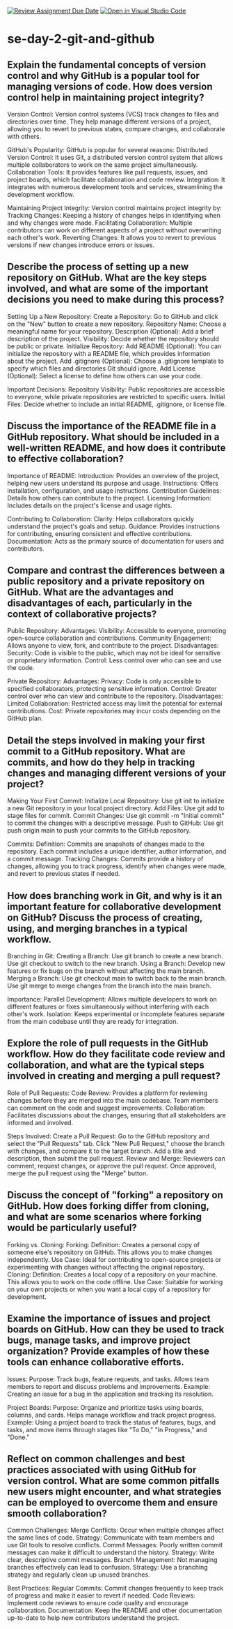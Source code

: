 [![Review Assignment Due Date](https://classroom.github.com/assets/deadline-readme-button-22041afd0340ce965d47ae6ef1cefeee28c7c493a6346c4f15d667ab976d596c.svg)](https://classroom.github.com/a/8wgCKhpZ)
[![Open in Visual Studio Code](https://classroom.github.com/assets/open-in-vscode-2e0aaae1b6195c2367325f4f02e2d04e9abb55f0b24a779b69b11b9e10269abc.svg)](https://classroom.github.com/online_ide?assignment_repo_id=15660726&assignment_repo_type=AssignmentRepo)
# se-day-2-git-and-github
## Explain the fundamental concepts of version control and why GitHub is a popular tool for managing versions of code. How does version control help in maintaining project integrity?

Version Control:
Version control systems (VCS) track changes to files and directories over time. They help manage different versions of a project, allowing you to revert to previous states, compare changes, and collaborate with others.

GitHub's Popularity:
GitHub is popular for several reasons:
Distributed Version Control: It uses Git, a distributed version control system that allows multiple collaborators to work on the same project simultaneously.
Collaboration Tools: It provides features like pull requests, issues, and project boards, which facilitate collaboration and code review.
Integration: It integrates with numerous development tools and services, streamlining the development workflow.

Maintaining Project Integrity:
Version control maintains project integrity by:
Tracking Changes: Keeping a history of changes helps in identifying when and why changes were made.
Facilitating Collaboration: Multiple contributors can work on different aspects of a project without overwriting each other's work.
Reverting Changes: It allows you to revert to previous versions if new changes introduce errors or issues.

## Describe the process of setting up a new repository on GitHub. What are the key steps involved, and what are some of the important decisions you need to make during this process?

Setting Up a New Repository:
Create a Repository:
Go to GitHub and click on the "New" button to create a new repository.
Repository Name: Choose a meaningful name for your repository.
Description (Optional): Add a brief description of the project.
Visibility: Decide whether the repository should be public or private.
Initialize Repository:
Add README (Optional): You can initialize the repository with a README file, which provides information about the project.
Add .gitignore (Optional): Choose a .gitignore template to specify which files and directories Git should ignore.
Add License (Optional): Select a license to define how others can use your code.

Important Decisions:
Repository Visibility: Public repositories are accessible to everyone, while private repositories are restricted to specific users.
Initial Files: Decide whether to include an initial README, .gitignore, or license file.

## Discuss the importance of the README file in a GitHub repository. What should be included in a well-written README, and how does it contribute to effective collaboration?

Importance of README:
Introduction: Provides an overview of the project, helping new users understand its purpose and usage.
Instructions: Offers installation, configuration, and usage instructions.
Contribution Guidelines: Details how others can contribute to the project.
Licensing Information: Includes details on the project's license and usage rights.

Contributing to Collaboration:
Clarity: Helps collaborators quickly understand the project's goals and setup.
Guidance: Provides instructions for contributing, ensuring consistent and effective contributions.
Documentation: Acts as the primary source of documentation for users and contributors.

## Compare and contrast the differences between a public repository and a private repository on GitHub. What are the advantages and disadvantages of each, particularly in the context of collaborative projects?

Public Repository:
Advantages:
Visibility: Accessible to everyone, promoting open-source collaboration and contributions.
Community Engagement: Allows anyone to view, fork, and contribute to the project.
Disadvantages:
Security: Code is visible to the public, which may not be ideal for sensitive or proprietary information.
Control: Less control over who can see and use the code.

Private Repository:
Advantages:
Privacy: Code is only accessible to specified collaborators, protecting sensitive information.
Control: Greater control over who can view and contribute to the repository.
Disadvantages:
Limited Collaboration: Restricted access may limit the potential for external contributions.
Cost: Private repositories may incur costs depending on the GitHub plan.

## Detail the steps involved in making your first commit to a GitHub repository. What are commits, and how do they help in tracking changes and managing different versions of your project?

Making Your First Commit:
Initialize Local Repository:
Use git init to initialize a new Git repository in your local project directory.
Add Files:
Use git add <file-name> to stage files for commit.
Commit Changes:
Use git commit -m "Initial commit" to commit the changes with a descriptive message.
Push to GitHub:
Use git push origin main to push your commits to the GitHub repository.

Commits:
Definition: Commits are snapshots of changes made to the repository. Each commit includes a unique identifier, author information, and a commit message.
Tracking Changes: Commits provide a history of changes, allowing you to track progress, identify when changes were made, and revert to previous states if needed.

## How does branching work in Git, and why is it an important feature for collaborative development on GitHub? Discuss the process of creating, using, and merging branches in a typical workflow.

Branching in Git:
Creating a Branch:
Use git branch <branch-name> to create a new branch.
Use git checkout <branch-name> to switch to the new branch.
Using a Branch:
Develop new features or fix bugs on the branch without affecting the main branch.
Merging a Branch:
Use git checkout main to switch back to the main branch.
Use git merge <branch-name> to merge changes from the branch into the main branch.

Importance:
Parallel Development: Allows multiple developers to work on different features or fixes simultaneously without interfering with each other's work.
Isolation: Keeps experimental or incomplete features separate from the main codebase until they are ready for integration.

## Explore the role of pull requests in the GitHub workflow. How do they facilitate code review and collaboration, and what are the typical steps involved in creating and merging a pull request?

Role of Pull Requests:
Code Review: Provides a platform for reviewing changes before they are merged into the main codebase. Team members can comment on the code and suggest improvements.
Collaboration: Facilitates discussions about the changes, ensuring that all stakeholders are informed and involved.

Steps Involved:
Create a Pull Request:
Go to the GitHub repository and select the "Pull Requests" tab.
Click "New Pull Request," choose the branch with changes, and compare it to the target branch.
Add a title and description, then submit the pull request.
Review and Merge:
Reviewers can comment, request changes, or approve the pull request.
Once approved, merge the pull request using the "Merge" button.


## Discuss the concept of "forking" a repository on GitHub. How does forking differ from cloning, and what are some scenarios where forking would be particularly useful?

Forking vs. Cloning:
Forking:
Definition: Creates a personal copy of someone else's repository on GitHub. This allows you to make changes independently.
Use Case: Ideal for contributing to open-source projects or experimenting with changes without affecting the original repository.
Cloning:
Definition: Creates a local copy of a repository on your machine. This allows you to work on the code offline.
Use Case: Suitable for working on your own projects or when you want a local copy of a repository for development.

## Examine the importance of issues and project boards on GitHub. How can they be used to track bugs, manage tasks, and improve project organization? Provide examples of how these tools can enhance collaborative efforts.

Issues:
Purpose: Track bugs, feature requests, and tasks. Allows team members to report and discuss problems and improvements.
Example: Creating an issue for a bug in the application and tracking its resolution.

Project Boards:
Purpose: Organize and prioritize tasks using boards, columns, and cards. Helps manage workflow and track project progress.
Example: Using a project board to track the status of features, bugs, and tasks, and move items through stages like "To Do," "In Progress," and "Done."

## Reflect on common challenges and best practices associated with using GitHub for version control. What are some common pitfalls new users might encounter, and what strategies can be employed to overcome them and ensure smooth collaboration?

Common Challenges:
Merge Conflicts: Occur when multiple changes affect the same lines of code. Strategy: Communicate with team members and use Git tools to resolve conflicts.
Commit Messages: Poorly written commit messages can make it difficult to understand the history. Strategy: Write clear, descriptive commit messages.
Branch Management: Not managing branches effectively can lead to confusion. Strategy: Use a branching strategy and regularly clean up unused branches.

Best Practices:
Regular Commits: Commit changes frequently to keep track of progress and make it easier to revert if needed.
Code Reviews: Implement code reviews to ensure code quality and encourage collaboration.
Documentation: Keep the README and other documentation up-to-date to help new contributors understand the project.
